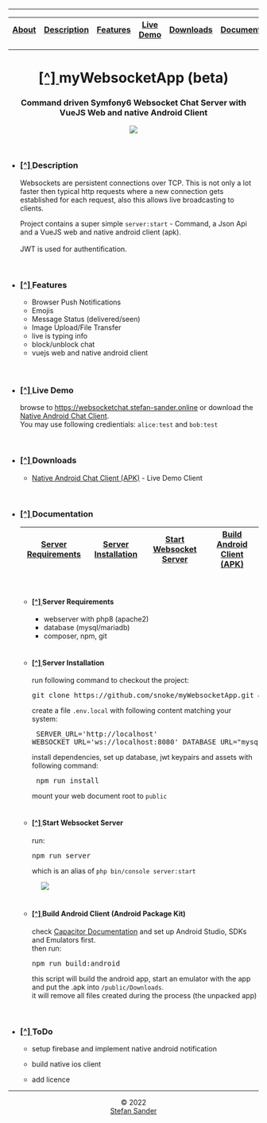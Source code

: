 



<div name="menu">
  
  



---

<div align="center">  
  
      
| <a href="#about">About</a> | <a href="#Description">Description</a> | <a href="#Features">Features</a> | <a href="#LiveDemo">Live Demo</a> | <a href="#Downloads">Downloads</a> | <a href="#Documentation">Documentation</a> | <a href="#TODOs">ToDo</a> | 
|-|-|-|-|-|-|-|  
</div>
  
---

  </div>
  
  

# <div align="center" name="about"><a href="#menu"> [^] </a>myWebsocketApp (beta)</div>
### <div align="center">Command driven Symfony6 Websocket Chat Server with VueJS Web and native Android Client</div>
<p align="center">
  <img src="https://github.com/snoke/myWebsocketApp/blob/master/myWebsocketApp.png?raw=true" />
</p>

  
  
<br /><ul>
  <li name="Description"> <h3> <a href="#menu"> [^] </a>  Description</h3> 
Websockets are persistent connections over TCP. 
This is not only a lot faster then typical http requests where a new connection gets established for each request, also this allows live broadcasting to clients.<br />
   
Project contains  a super simple `
server:start ` - Command, a Json Api and a VueJS web and native android client (apk).<br /><br />
JWT is used for authentification.

  <br /></li>
    <li name="Features"> <h3> <a href="#menu"> [^] </a>  Features</h3> <ul>
      <li>Browser Push Notifications</li>
      <li>Emojis</li>
      <li>Message Status (delivered/seen)</li>
      <li>Image Upload/File Transfer</li>
      <li>live is typing info</li>
      <li>block/unblock chat</li>
     <li>vuejs web and native android client</li>
    </ul><br />
  <br /></li>
    <li name="LiveDemo"> <h3> <a href="#menu"> [^] </a>  Live Demo</h3> 
    
browse to https://websocketchat.stefan-sander.online or download the [Native Android Chat Client](#Downloads). <br />
You may use following credientials: 
`
alice:test
` and
`
bob:test
`

  <br /></li>
    <li name="Downloads"> <h3> <a href="#menu"> [^] </a>  Downloads</h3> 
      
<ul>
  <li><a href="https://github.com/snoke/myWebsocketApp/raw/master/public/downloads/android-client-latest.apk">Native Android Chat Client (APK)</a>  - Live Demo Client </li>
</ul>

 
  <br /></li>
    <li name="Documentation"> <h3> <a href="#menu"> [^] </a>  Documentation</h3> 

      
  | <a href="#Requirements">Server Requirements</a> | <a href="#ServerInstallation">Server Installation</a> | <a href="#WebsocketServer">Start Websocket Server</a> | <a href="#ClientAPK">Build Android Client (APK)</a>            | 
  |-|-|-|-| 
   <br />   
<ul>
  <li name="Requirements"><h4> <a href="#Documentation"> [^] </a> Server Requirements</h4>
    <ul>
      <li>webserver with php8 (apache2)</li>
      <li>database (mysql/mariadb)</li>
      <li>composer, npm, git</li>
    </ul>
  <br /></li>
  <li name="ServerInstallation"><h4> <a href="#Documentation"> [^] </a>  Server Installation</h4>
<p>run following command to checkout the project:
&emsp; <pre>
git clone https://github.com/snoke/myWebsocketApp.git && cd myWebsocketApp
</pre></p>
    
create a file
` .env.local
`
with following content matching your system: 
&emsp; <pre>
SERVER_URL='http://localhost' 
WEBSOCKET_URL='ws://localhost:8080' 
DATABASE_URL="mysql://DbUser:DbPassword@127.0.0.1:3306/myWebsocketApp?serverVersion=mariadb-10.4.11"
</pre><p>install dependencies, set up database, jwt keypairs and assets with following command:
&emsp; </p><pre>
npm run install
</pre>
mount your web document root to `public`
<br /><br /></li>
  <li name="WebsocketServer"><h4> <a href="#Documentation"> [^] </a>  Start Websocket Server</h4>
<p>run: &emsp;</p> <pre>
npm run server
</pre> 

   
which is an alias of `
php bin/console server:start ` 
    


&emsp; <img src="https://github.com/snoke/myWebsocketApp/blob/master/server_start.png?raw=true" />
<br /><br /></li>
  <li name="ClientAPK"><h4> <a href="#Documentation"> [^] </a>  Build Android Client (Android Package Kit)</h4>
  <p>check <a href="https://capacitorjs.com/docs/getting-started/environment-setup">Capacitor Documentation</a> and set up Android Studio, SDKs and Emulators first.<br />then run:
&emsp; </p><pre>
npm run build:android
</pre> 


this script will build the android app, start an emulator with the app and put the .apk into `/public/Downloads`.<br />it will remove all files created during the process (the unpacked app)

  <br /></li>
  </li>
  </ul>
    <li name="TODOs"> <h3> <a href="#menu"> [^] </a>  ToDo</h3> 
    
* setup firebase and implement native android notification
* build native ios client 
* add licence 

  </li>
  </ul>
<hr />
<div align="center">
  © 2022<br /><a href="https://stefan-sander.online">Stefan Sander</a>
  </div>
  
